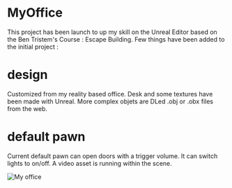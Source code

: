 # MyOffice

This project has been launch to up my skill on the Unreal Editor based on the Ben Tristem's Course : Escape Building. 
Few things have been added to the initial project :

# design
Customized from my reality based office. Desk and some textures have been made with Unreal. More complex objets are DLed .obj or .obx files from the web.

# default pawn
Current default pawn can open doors with a trigger volume. It can switch lights to on/off. A video asset is running within the scene. 

![My office](https://www.nantes-interactive.fr/unreal_1.jpg)
